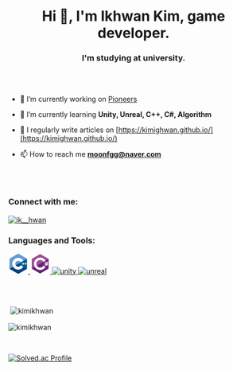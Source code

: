 <h1 align="center">Hi 👋, I'm Ikhwan Kim, game developer.</h1>
<h3 align="center">I'm studying at university.</h3>
 <br />
 <br />

- 🔭 I’m currently working on [Pioneers](https://decisive-lamb-49b.notion.site/a2f40f85933e4cb98f595f0db00b401c?v=adba39dfbc53411784194fadcc2502a0)

- 🌱 I’m currently learning **Unity, Unreal, C++, C#, Algorithm**

- 📝 I regularly write articles on [https://kimighwan.github.io/](https://kimighwan.github.io/)

- 📫 How to reach me **moonfgg@naver.com**
<br />
<br />

<h3 align="left">Connect with me:</h3>
<p align="left">
<a href="https://discord.gg/ik__hwan" target="blank"><img align="center" src="https://raw.githubusercontent.com/rahuldkjain/github-profile-readme-generator/master/src/images/icons/Social/discord.svg" alt="ik__hwan" height="30" width="40" /></a>
</p>


<h3 align="left">Languages and Tools:</h3>
<p align="left"> <a href="https://www.w3schools.com/cpp/" target="_blank" rel="noreferrer"> <img src="https://raw.githubusercontent.com/devicons/devicon/master/icons/cplusplus/cplusplus-original.svg" alt="cplusplus" width="40" height="40"/> </a> <a href="https://www.w3schools.com/cs/" target="_blank" rel="noreferrer"> <img src="https://raw.githubusercontent.com/devicons/devicon/master/icons/csharp/csharp-original.svg" alt="csharp" width="40" height="40"/> </a> <a href="https://unity.com/" target="_blank" rel="noreferrer"> <img src="https://www.vectorlogo.zone/logos/unity3d/unity3d-icon.svg" alt="unity" width="40" height="40"/> </a> <a href="https://unrealengine.com/" target="_blank" rel="noreferrer"> <img src="https://raw.githubusercontent.com/kenangundogan/fontisto/036b7eca71aab1bef8e6a0518f7329f13ed62f6b/icons/svg/brand/unreal-engine.svg" alt="unreal" width="40" height="40"/> </a> </p>

 <br />
 <br />
 
<p>&nbsp;<img align="center" src="https://github-readme-stats.vercel.app/api?username=kimikhwan&show_icons=true&locale=en" alt="kimikhwan" /></p>

<p><img align="center" src="https://github-readme-streak-stats.herokuapp.com/?user=kimikhwan&" alt="kimikhwan" /></p>

<br />

[![Solved.ac Profile](http://mazassumnida.wtf/api/v2/generate_badge?boj=moonffgg)](https://solved.ac/moonffgg/)

